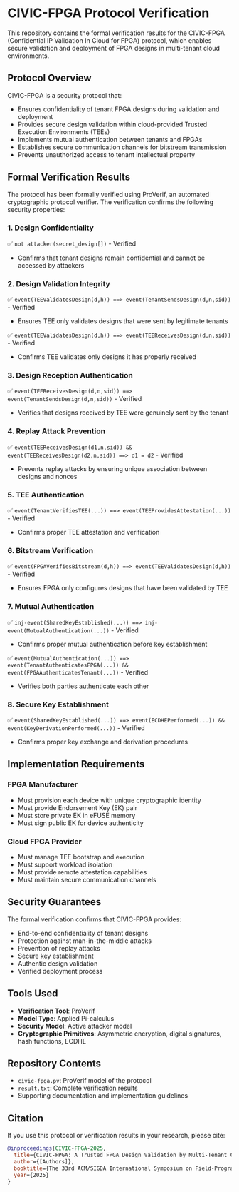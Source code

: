 # CIVIC-FPGA Protocol Verification

This repository contains the formal verification results for the CIVIC-FPGA (Confidential IP Validation In Cloud for FPGA) protocol, which enables secure validation and deployment of FPGA designs in multi-tenant cloud environments.

## Protocol Overview

CIVIC-FPGA is a security protocol that:
- Ensures confidentiality of tenant FPGA designs during validation and deployment
- Provides secure design validation within cloud-provided Trusted Execution Environments (TEEs)
- Implements mutual authentication between tenants and FPGAs
- Establishes secure communication channels for bitstream transmission
- Prevents unauthorized access to tenant intellectual property

## Formal Verification Results

The protocol has been formally verified using ProVerif, an automated cryptographic protocol verifier. The verification confirms the following security properties:

### 1. Design Confidentiality
✅ `not attacker(secret_design[])` - Verified
- Confirms that tenant designs remain confidential and cannot be accessed by attackers

### 2. Design Validation Integrity
✅ `event(TEEValidatesDesign(d,h)) ==> event(TenantSendsDesign(d,n,sid))` - Verified
- Ensures TEE only validates designs that were sent by legitimate tenants

✅ `event(TEEValidatesDesign(d,h)) ==> event(TEEReceivesDesign(d,n,sid))` - Verified
- Confirms TEE validates only designs it has properly received

### 3. Design Reception Authentication
✅ `event(TEEReceivesDesign(d,n,sid)) ==> event(TenantSendsDesign(d,n,sid))` - Verified
- Verifies that designs received by TEE were genuinely sent by the tenant

### 4. Replay Attack Prevention
✅ `event(TEEReceivesDesign(d1,n,sid)) && event(TEEReceivesDesign(d2,n,sid)) ==> d1 = d2` - Verified
- Prevents replay attacks by ensuring unique association between designs and nonces

### 5. TEE Authentication
✅ `event(TenantVerifiesTEE(...)) ==> event(TEEProvidesAttestation(...))` - Verified
- Confirms proper TEE attestation and verification

### 6. Bitstream Verification
✅ `event(FPGAVerifiesBitstream(d,h)) ==> event(TEEValidatesDesign(d,h))` - Verified
- Ensures FPGA only configures designs that have been validated by TEE

### 7. Mutual Authentication
✅ `inj-event(SharedKeyEstablished(...)) ==> inj-event(MutualAuthentication(...))` - Verified
- Confirms proper mutual authentication before key establishment

✅ `event(MutualAuthentication(...)) ==> event(TenantAuthenticatesFPGA(...)) && event(FPGAAuthenticatesTenant(...))` - Verified
- Verifies both parties authenticate each other

### 8. Secure Key Establishment
✅ `event(SharedKeyEstablished(...)) ==> event(ECDHEPerformed(...)) && event(KeyDerivationPerformed(...))` - Verified
- Confirms proper key exchange and derivation procedures

## Implementation Requirements

### FPGA Manufacturer
- Must provision each device with unique cryptographic identity
- Must provide Endorsement Key (EK) pair
- Must store private EK in eFUSE memory
- Must sign public EK for device authenticity

### Cloud FPGA Provider
- Must manage TEE bootstrap and execution
- Must support workload isolation
- Must provide remote attestation capabilities
- Must maintain secure communication channels

## Security Guarantees

The formal verification confirms that CIVIC-FPGA provides:
- End-to-end confidentiality of tenant designs
- Protection against man-in-the-middle attacks
- Prevention of replay attacks
- Secure key establishment
- Authentic design validation
- Verified deployment process

## Tools Used

- **Verification Tool**: ProVerif
- **Model Type**: Applied Pi-calculus
- **Security Model**: Active attacker model
- **Cryptographic Primitives**: Asymmetric encryption, digital signatures, hash functions, ECDHE

## Repository Contents

- `civic-fpga.pv`: ProVerif model of the protocol
- `result.txt`: Complete verification results
- Supporting documentation and implementation guidelines

## Citation

If you use this protocol or verification results in your research, please cite:
```bibtex
@inproceedings{CIVIC-FPGA-2025,
  title={CIVIC-FPGA: A Trusted FPGA Design Validation by Multi-Tenant Cloud Providers},
  author={[Authors]},
  booktitle={The 33rd ACM/SIGDA International Symposium on Field-Programmable Gate Arrays},
  year={2025}
}
```